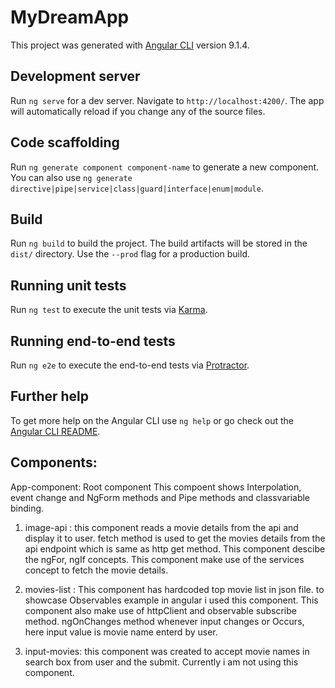 # MyDreamApp

This project was generated with [Angular CLI](https://github.com/angular/angular-cli) version 9.1.4.

## Development server

Run `ng serve` for a dev server. Navigate to `http://localhost:4200/`. The app will automatically reload if you change any of the source files.

## Code scaffolding

Run `ng generate component component-name` to generate a new component. You can also use `ng generate directive|pipe|service|class|guard|interface|enum|module`.

## Build

Run `ng build` to build the project. The build artifacts will be stored in the `dist/` directory. Use the `--prod` flag for a production build.

## Running unit tests

Run `ng test` to execute the unit tests via [Karma](https://karma-runner.github.io).

## Running end-to-end tests

Run `ng e2e` to execute the end-to-end tests via [Protractor](http://www.protractortest.org/).

## Further help

To get more help on the Angular CLI use `ng help` or go check out the [Angular CLI README](https://github.com/angular/angular-cli/blob/master/README.md).


## Components:

App-component: Root component 
  This compoent shows Interpolation, event change and NgForm methods and Pipe methods and classvariable binding.

1) image-api : this component reads a movie details from the api and display it to user. fetch method is used to get the movies details from the api endpoint which is same as http get method.
  This component descibe the ngFor, ngIf concepts.
  This component make use of the services concept to fetch the movie details.

2) movies-list : This component has hardcoded top movie list in json file. to showcase Observables example in angular i used this component.
   This component also make use of httpClient and observable subscribe method.
   ngOnChanges method whenever input changes or Occurs, here input value is movie name enterd by user. 

3) input-movies: this component was created to accept movie names in search box from user and the submit. Currently i am not using this component.